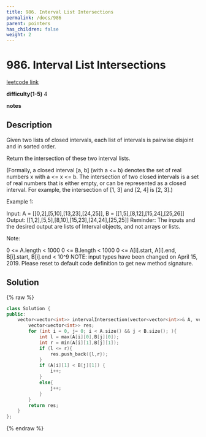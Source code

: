 ```yaml
---
title: 986. Interval List Intersections
permalink: /docs/986
parent: pointers
has_children: false
weight: 2
---
```

# 986. Interval List Intersections

[leetcode link](https://leetcode.com/problems/interval-list-intersections/)

**difficulty(1-5)**
4

**notes**

## Description

Given two lists of closed intervals, each list of intervals is pairwise disjoint and in sorted order.

Return the intersection of these two interval lists.

(Formally, a closed interval [a, b] (with a <= b) denotes the set of real numbers x with a <= x <= b.  The intersection of two closed intervals is a set of real numbers that is either empty, or can be represented as a closed interval.  For example, the intersection of [1, 3] and [2, 4] is [2, 3].)

Example 1:

Input: A = [[0,2],[5,10],[13,23],[24,25]], B = [[1,5],[8,12],[15,24],[25,26]]
Output: [[1,2],[5,5],[8,10],[15,23],[24,24],[25,25]]
Reminder: The inputs and the desired output are lists of Interval objects, and not arrays or lists.

Note:

0 <= A.length < 1000
0 <= B.length < 1000
0 <= A[i].start, A[i].end, B[i].start, B[i].end < 10^9
NOTE: input types have been changed on April 15, 2019. Please reset to default code definition to get new method signature.

## Solution

{% raw %}
```c++
class Solution {
public:
    vector<vector<int>> intervalIntersection(vector<vector<int>>& A, vector<vector<int>>& B) {
        vector<vector<int>> res;
        for (int i = 0, j= 0; i < A.size() && j < B.size(); ){
            int l = max(A[i][0],B[j][0]);
            int r = min(A[i][1],B[j][1]);
            if (l <= r){
                res.push_back({l,r});
            }
            if (A[i][1] < B[j][1]) {
                i++;
            }
            else{
                j++;
            }
        }
        return res;
    }
};
```
{% endraw %}

<!-- 
Default label
{: .label }

Blue label
{: .label .label-blue }

Stable
{: .label .label-green }

New release
{: .label .label-purple }

Coming soon
{: .label .label-yellow }

Deprecated
{: .label .label-red } -->

